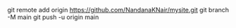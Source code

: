 git remote add origin https://github.com/NandanaKNair/mysite.git
git branch -M main
git push -u origin main
